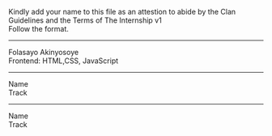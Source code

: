 
Kindly add your name to this file as an attestion to abide by the Clan Guidelines and the Terms of The Internship v1
<br/> Follow the format.<br/> 
___
Folasayo Akinyosoye <br/>
Frontend: HTML,CSS, JavaScript
___
Name <br/>
Track
___
Name <br/>
Track
